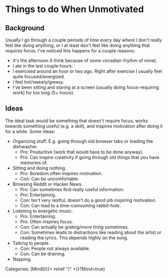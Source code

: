 # Things to do When Unmotivated

## Background

Usually I go through a couple periods of time every day where I don't really
feel like doing anything, or I at least don't feel like doing anything
that requires focus. I've noticed this happens for a couple reasons:

 - It's the afternoon (I think because of some circadian rhythm of mine).
 - I ate in the last couple hours.
 - I exercised around an hour or two ago. Right after exercise I usually feel
   quite focused/energized.
 - I feel hot/sweaty/greasy.
 - I've been sitting and staring at a screen (usually doing focus-requiring
   work) for too long (5+ hours).

## Ideas

The ideal task would be something that doesn't require focus, works towards
something useful (e.g. a skill), and inspires motivation after doing it for a
while. Some ideas:

 - Organizing stuff. E.g. going through old browser tabs or loading the
   dishwasher.
   - Pro: Productive (work that would have to be done anyway).
   - Pro: Can inspire creativity if going through old things that you have
     memories of.
 - Sitting and doing nothing.
   - Pro: Boredom often inspires motivation.
   - Con: Can be uncomfortable.
 - Browsing Reddit or Hacker News.
   - Pro: Can sometimes find really useful information.
   - Pro: Entertaining.
   - Con: Isn't very restful, doesn't do a good job inspiring motivation.
   - Con: Can lead to a time-comsuming rabbit-hole.
 - Listening to energetic music.
   - Pro: Entertaining.
   - Pro: Often inspires focus.
   - Con: Can actually be grating/more tiring sometimes.
   - Con: Sometimes leads to distractions like reading about the artist or
     reading the lyrics. This depends highly on the song.
 - Talking to people.
   - Con: People not always available.
   - Con: Can be draining.
 - Napping.

Categories: [Mind]({{< relref "/" >}}?Mind=true)